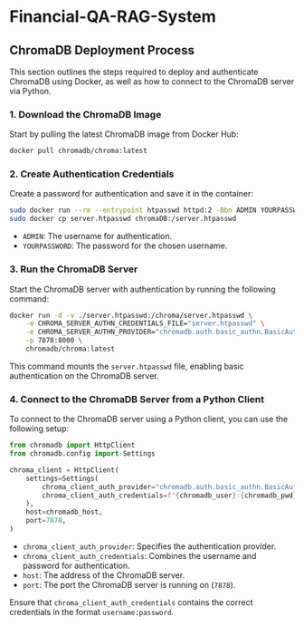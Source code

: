 # Financial-QA-RAG-System


## ChromaDB Deployment Process

This section outlines the steps required to deploy and authenticate ChromaDB using Docker, as well as how to connect to the ChromaDB server via Python.

### 1. Download the ChromaDB Image
Start by pulling the latest ChromaDB image from Docker Hub:
```bash
docker pull chromadb/chroma:latest
```

### 2. Create Authentication Credentials
Create a password for authentication and save it in the container:
```bash
sudo docker run --rm --entrypoint htpasswd httpd:2 -Bbn ADMIN YOURPASSWORD > server.htpasswd
sudo docker cp server.htpasswd chromaDB:/server.htpasswd
```
- `ADMIN`: The username for authentication.
- `YOURPASSWORD`: The password for the chosen username.

### 3. Run the ChromaDB Server
Start the ChromaDB server with authentication by running the following command:
```bash
docker run -d -v ./server.htpasswd:/chroma/server.htpasswd \
    -e CHROMA_SERVER_AUTHN_CREDENTIALS_FILE="server.htpasswd" \
    -e CHROMA_SERVER_AUTHN_PROVIDER="chromadb.auth.basic_authn.BasicAuthenticationServerProvider" \
    -p 7878:8000 \
    chromadb/chroma:latest
```
This command mounts the `server.htpasswd` file, enabling basic authentication on the ChromaDB server.

### 4. Connect to the ChromaDB Server from a Python Client
To connect to the ChromaDB server using a Python client, you can use the following setup:

```python
from chromadb import HttpClient
from chromadb.config import Settings

chroma_client = HttpClient(
    settings=Settings(
        chroma_client_auth_provider="chromadb.auth.basic_authn.BasicAuthClientProvider",
        chroma_client_auth_credentials=f"{chromadb_user}:{chromadb_pwd}",
    ),
    host=chromadb_host,
    port=7878,
)
```
- `chroma_client_auth_provider`: Specifies the authentication provider.
- `chroma_client_auth_credentials`: Combines the username and password for authentication.
- `host`: The address of the ChromaDB server.
- `port`: The port the ChromaDB server is running on (`7878`).

Ensure that `chroma_client_auth_credentials` contains the correct credentials in the format `username:password`.
